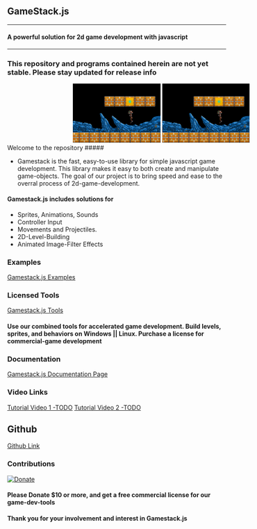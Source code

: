 ## GameStack.js ##
------------------

#### A powerful solution for 2d game development with javascript ####
--------------------------------------------------------------------

### This repository and programs contained herein are not yet stable. Please stay updated for release info ###

<img style="position:relative; left:30%; width:40%; height:auto;  " src="programs/game-maker-tools/client/assets/image/gamestack-banner.png" />

<img style="position:relative; left:30%; width:40%; height:auto;  " src="client/assets/image/gamestack-banner.png" />
##### Welcome to the repository #####

* Gamestack is the fast, easy-to-use library for simple javascript game development. This library makes it easy to both create and manipulate game-objects. The goal of our project is to bring speed and ease to the overral process of 2d-game-development.

#### Gamestack.js includes solutions for ####

<ul>

<li>Sprites, Animations, Sounds</li>

<li>Controller Input</li>

<li>Movements and Projectiles.</li>

<li>2D-Level-Building</li>

<li>Animated Image-Filter Effects</li>

</ul>

### Examples ###

<a href="index.html">Gamestack.js Examples</a>

### Licensed Tools ###

<a href="../client/main.html">Gamestack.js Tools</a>

#### Use our combined tools for accelerated game development. Build levels, sprites, and behaviors on Windows || Linux. Purchase a license for commercial-game development ####

### Documentation ###

<a href="index.html">Gamestack.js Documentation Page</a>

### Video Links ###

<a href="index.html">Tutorial Video 1 -TODO</a>
<a href="index.html">Tutorial Video 2 -TODO</a>

## Github ##

<a href="index.html">Github Link</a>

### Contributions ###

[![Donate](https://img.shields.io/badge/Donate-PayPal-green.svg)](https://www.paypal.com/cgi-bin/webscr?cmd=_s-xclick&hosted_button_id=M9ZQEJM7T2XLW)

#### Please Donate $10 or more, and get a free commercial license for our game-dev-tools ####

#### Thank you for your involvement and interest in Gamestack.js ####


